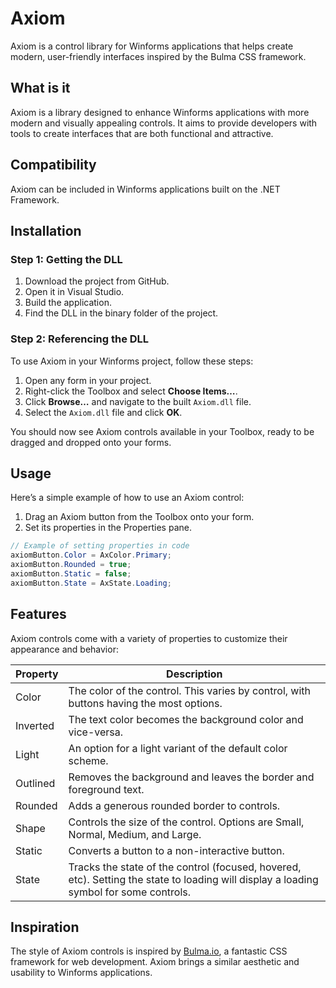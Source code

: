 # Axiom

Axiom is a control library for Winforms applications that helps create modern, user-friendly interfaces inspired by the Bulma CSS framework.

## What is it

Axiom is a library designed to enhance Winforms applications with more modern and visually appealing controls. It aims to provide developers with tools to create interfaces that are both functional and attractive.

## Compatibility

Axiom can be included in Winforms applications built on the .NET Framework.

## Installation

### Step 1: Getting the DLL

1. Download the project from GitHub.
2. Open it in Visual Studio.
3. Build the application.
4. Find the DLL in the binary folder of the project.

### Step 2: Referencing the DLL

To use Axiom in your Winforms project, follow these steps:

1. Open any form in your project.
2. Right-click the Toolbox and select **Choose Items…**.
3. Click **Browse…** and navigate to the built `Axiom.dll` file.
4. Select the `Axiom.dll` file and click **OK**.

You should now see Axiom controls available in your Toolbox, ready to be dragged and dropped onto your forms.

## Usage

Here’s a simple example of how to use an Axiom control:

1. Drag an Axiom button from the Toolbox onto your form.
2. Set its properties in the Properties pane.

```csharp
// Example of setting properties in code
axiomButton.Color = AxColor.Primary;
axiomButton.Rounded = true;
axiomButton.Static = false;
axiomButton.State = AxState.Loading;
```

## Features
Axiom controls come with a variety of properties to customize their appearance and behavior:

| Property	| Description |
| --- | --- |
| Color	| The color of the control. This varies by control, with buttons having the most options. |
| Inverted	| The text color becomes the background color and vice-versa. |
| Light	| An option for a light variant of the default color scheme. |
| Outlined |	Removes the background and leaves the border and foreground text. |
| Rounded |	Adds a generous rounded border to controls. |
| Shape |	Controls the size of the control. Options are Small, Normal, Medium, and Large. |
| Static |	Converts a button to a non-interactive button. |
| State	| Tracks the state of the control (focused, hovered, etc). Setting the state to loading will display a loading symbol for some controls. |

## Inspiration
The style of Axiom controls is inspired by [Bulma.io](https://bulma.io), a fantastic CSS framework for web development. Axiom brings a similar aesthetic and usability to Winforms applications.
